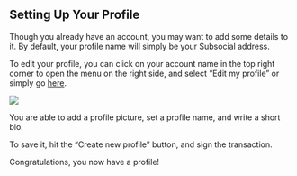 ## Setting Up Your Profile
Though you already have an account, you may want to add some details to it. By default, your profile name will simply be your Subsocial address.

To edit your profile, you can click on your account name in the top right corner to open the menu on the right side, and select “Edit my profile” or simply go [here](https://app.subsocial.network/accounts/edit).

![](https://media.discordapp.net/attachments/893485384154095640/963462233206161508/image12.png?width=1001&height=663)

You are able to add a profile picture, set a profile name, and write a short bio.

To save it, hit the “Create new profile” button, and sign the transaction.

Congratulations, you now have a profile!
